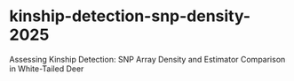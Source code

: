 # kinship-detection-snp-density-2025
 Assessing Kinship Detection: SNP Array Density and Estimator Comparison in White-Tailed Deer
